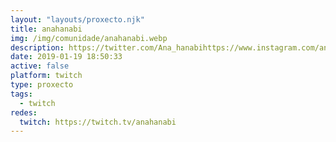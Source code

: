 ```yaml
---
layout: "layouts/proxecto.njk"
title: anahanabi
img: /img/comunidade/anahanabi.webp
description: https://twitter.com/Ana_hanabihttps://www.instagram.com/anahanabiii/
date: 2019-01-19 18:50:33
active: false
platform: twitch
type: proxecto
tags:
  - twitch
redes:
  twitch: https://twitch.tv/anahanabi
---
```

